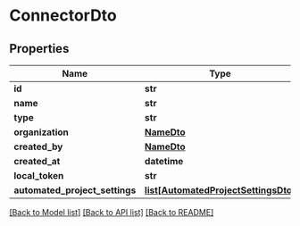 # ConnectorDto

## Properties
Name | Type | Description | Notes
------------ | ------------- | ------------- | -------------
**id** | **str** |  | [optional] 
**name** | **str** |  | [optional] 
**type** | **str** |  | [optional] 
**organization** | [**NameDto**](NameDto.md) |  | [optional] 
**created_by** | [**NameDto**](NameDto.md) |  | [optional] 
**created_at** | **datetime** |  | [optional] 
**local_token** | **str** |  | [optional] 
**automated_project_settings** | [**list[AutomatedProjectSettingsDto]**](AutomatedProjectSettingsDto.md) |  | [optional] 

[[Back to Model list]](../README.md#documentation-for-models) [[Back to API list]](../README.md#documentation-for-api-endpoints) [[Back to README]](../README.md)

